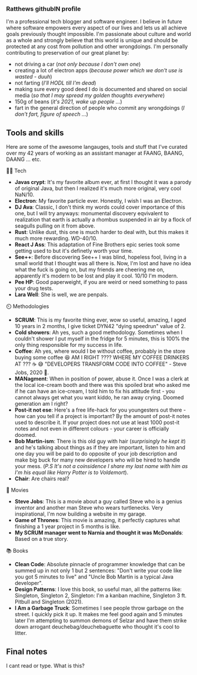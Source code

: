 ### Ratthews githubIN profile
I'm a professional tech blogger and software engineer. I believe in future where software empowers every aspect of our lives and lets us all achieve goals previously thought impossible. I'm passionate about culture and world as a whole and strongly believe that this world is unique and should be protected at any cost from pollution and other wrongdoings. I'm personally contributing to preservation of our great planet by:
- not driving a car (*not only because I don't own one*)
- creating a lot of electron apps (*because power which we don't use is wasted - duuh*)
- not farting (*I'll HODL till I'm dead*)
- making sure every good deed I do is documented and shared on social media (*so that I may spread my golden thoughts everywhere*)
- 150g of beans (*it's 2021, wake up people ...*)
- fart in the general direction of people who commit any wrongdoings (*I don't fart, figure of speech ...*)

## Tools and skills
Here are some of the awesome langauges, tools and stuff that I've curated over my 42 years of working as an assistant manager at FAANG, BAANG, DAANG ... etc.

👨‍💻 Tech
- **Javas crypt**: It's my favorite album ever, at first I thought it was a parody of original Java, but then I realized it's much more original, very cool NaN/10.
- **Electron**: My favorite particle ever. Honestly, I wish I was an Electron.
- **DJ Ava**: Classic, I don't think my words could cover importance of this one, but I will try anyways: monumental discovery eqvivalent to realization that earth is actually a rhombus suspended in air by a flock of seagulls pulling on it from above.
- **Rust**: Unlike dust, this one is much harder to deal with, but this makes it much more rewarding. WD-40/10.
- **React J Ass**: This adaptation of Fine Brothers epic series took some getting used to but it's definetly worth your time.
- **See++**: Before discovering See++ I was blind, hopeless fool, living in a small world that I thought was all there is. Now, I'm lost and have no idea what the fuck is going on, but my friends are cheering me on, apparently it's modern to be lost and play it cool. 10/10 I'm modern.
- **Pee HP**: Good paperweight, if you are weird or need something to pass your drug tests.
- **Lara Well**: She is well, we are penpals.

⏲️ Methodologies
- **SCRUM**: This is my favorite thing ever, wow so useful, amazing, I aged 10 years in 2 months, I give ticket DYN42 "dying speedrun" value of 2.
- **Cold showers**: Ah yes, such a good methodology. Sometimes when I couldn't shower I put myself in the fridge for 5 minutes, this is 100% the only thing responsible for my success in life.
- **Coffee**: Ah yes, where would I be without coffee, probably in the store buying some coffee 😆 AM I RIGHT ???? WHERE MY COFFEE DRINKERS AT ??? ☕ 😅 "DEVELOPERS TRANSFORM CODE INTO COFFEE" - Steve Jobs, 2020 🤔.
- **MANagment**: When in position of power, abuse it. Once I was a clerk at the local ice-cream booth and there was this spoiled brat who asked me if he can have an ice-cream, I told him to fix his attitude first - you cannot always get what you want kiddo, he ran away crying. Doomed generation am I right?
- **Post-it not ese**: Here's a free life-hack for you youngesters out there - how can you tell if a project is important? By the amount of post-it notes used to describe it. If your project does not use at least 1000 post-it notes and not even in different colours - your career is officially doomed.
- **Bob Martin-ism**: There is this old guy with hair (*surprisingly he kept it*) and he's talking about things as if they are important, listen to him and one day you will be paid to do opposite of your job description and make big buck for many new developers who will be hired to handle your mess. (*P.S It's not a coinsidence I share my last name with him as I'm his equal like Harry Potter is to Voldemort*).
- **Chair**: Are chairs real?

🍿 Movies
- **Steve Jobs**: This is a movie about a guy called Steve who is a genius inventor and another man Steve who wears turtlenecks. Very inspirational, I'm now building a website in my garage.
- **Game of Thrones**: This movie is amazing, it perfectly captures what finishing a 1 year project in 5 months is like.
- **My SCRUM manager went to Narnia and thought it was McDonalds**: Based on a true story.

📚 Books
- **Clean Code**: Absolute pinnacle of programmer knowledge that can be summed up in not only 1 but 2 sentences: "Don't write your code like you got 5 minutes to live" and "Uncle Bob Martin is a typical Java developer".
- **Design Patterns**: I love this book, so useful man, all the patterns like: Singleton, Singleton 2, Singleton: I'm a kanban machine, Singleton 3 ft. Pitbull and Singleton (2021). 
- **I Am a Garbage Truck**: Sometimes I see people throw garbage on the street. I quickly pick it up. It makes me feel good again and 5 minutes later I'm attempting to summon demons of Selzar and have them strike down arrogant deuchebag/deuchebaguette who thought it's cool to litter.

## Final notes
I cant read or type. What is this?

